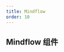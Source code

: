 ```yaml
---
title: Mindflow
order: 10
---
```


## Mindflow 组件

<code src='./components/index.tsx' />

<API src='../../packages/mindflow/src/index.tsx'></API>
